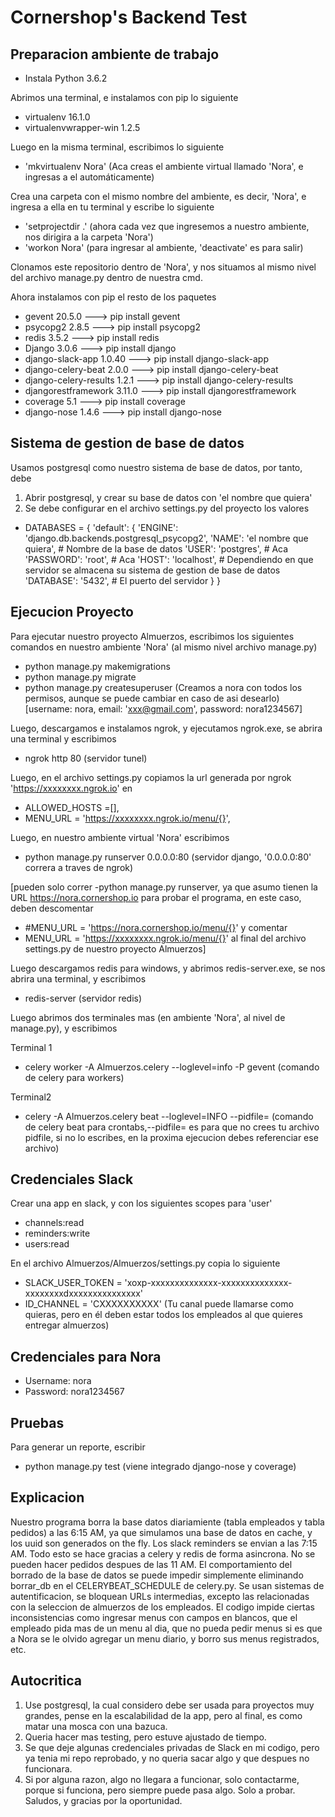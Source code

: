 # Cornershop's Backend Test 

## Preparacion ambiente de trabajo

- Instala Python 3.6.2

Abrimos una terminal, e instalamos con pip lo siguiente
- virtualenv 16.1.0
- virtualenvwrapper-win 1.2.5

Luego en la misma terminal, escribimos lo siguiente
- 'mkvirtualenv Nora'  (Aca creas el ambiente virtual llamado 'Nora', e ingresas a el automáticamente)

Crea una carpeta con el mismo nombre del ambiente, es decir, 'Nora', e ingresa a ella en tu terminal y escribe lo siguiente
- 'setprojectdir .' (ahora cada vez que ingresemos a nuestro ambiente, nos dirigira a la carpeta 'Nora')
- 'workon Nora' (para ingresar al ambiente, 'deactivate' es para salir)

Clonamos este repositorio dentro de 'Nora', y nos situamos al mismo nivel del archivo manage.py dentro de nuestra cmd.

Ahora instalamos con pip el resto de los paquetes
- gevent	20.5.0 ---> pip install gevent
- psycopg2 2.8.5 ---> pip install psycopg2
- redis 3.5.2 ---> pip install redis
- Django 3.0.6 ---> pip install django
- django-slack-app 1.0.40 ---> pip install django-slack-app
- django-celery-beat 2.0.0 ---> pip install django-celery-beat
- django-celery-results 1.2.1 ---> pip install django-celery-results
- djangorestframework 3.11.0 ---> pip install djangorestframework
- coverage 5.1 ---> pip install coverage
- django-nose 1.4.6 ---> pip install django-nose

## Sistema de gestion de base de datos
Usamos postgresql como nuestro sistema de base de datos, por tanto, debe 
1) Abrir postgresql, y crear su base de datos con 'el nombre que quiera'
2) Se debe configurar en el archivo settings.py del proyecto los valores 
- DATABASES = {
    'default': {
        'ENGINE': 'django.db.backends.postgresql_psycopg2',
        'NAME': 'el nombre que quiera', # Nombre de la base de datos
        'USER': 'postgres',	# Aca
        'PASSWORD': 'root',     # Aca
        'HOST': 'localhost',	# Dependiendo en que servidor se almacena su sistema de gestion de base de datos
        'DATABASE': '5432',	# El puerto del servidor
    }
}

## Ejecucion Proyecto
Para ejecutar nuestro proyecto Almuerzos, escribimos los siguientes comandos en nuestro ambiente 'Nora' (al mismo nivel archivo manage.py)
- python manage.py makemigrations
- python manage.py migrate
- python manage.py createsuperuser (Creamos a nora con todos los permisos, aunque se puede cambiar en caso de asi desearlo)
[username: nora, email: 'xxx@gmail.com', password: nora1234567] 

Luego, descargamos e instalamos ngrok, y ejecutamos ngrok.exe, se abrira una terminal y escribimos 
- ngrok http 80 (servidor tunel)

Luego, en el archivo settings.py copiamos la url generada por ngrok 'https://xxxxxxxx.ngrok.io' en
- ALLOWED_HOSTS =[],
- MENU_URL = 'https://xxxxxxxx.ngrok.io/menu/{}',

Luego, en nuestro ambiente virtual 'Nora' escribimos
- python manage.py runserver 0.0.0.0:80  (servidor django, '0.0.0.0:80' correra a traves de ngrok)

[pueden solo correr -python manage.py runserver, ya que asumo tienen la URL https://nora.cornershop.io para probar el programa,
en este caso, deben descomentar 
- #MENU_URL = 'https://nora.cornershop.io/menu/{}'
y comentar
- MENU_URL = 'https://xxxxxxxx.ngrok.io/menu/{}'
al final del archivo settings.py de nuestro proyecto Almuerzos]

Luego descargamos redis para windows, y abrimos redis-server.exe, se nos abrira una terminal, y escribimos
- redis-server (servidor redis)

Luego abrimos dos terminales mas (en ambiente 'Nora', al nivel de manage.py), y escribimos

Terminal 1
- celery worker -A Almuerzos.celery --loglevel=info -P gevent (comando de celery para workers)

Terminal2
- celery -A Almuerzos.celery beat --loglevel=INFO --pidfile= 
(comando de celery beat para crontabs,--pidfile= es para que no crees tu archivo pidfile, si no lo escribes, en la proxima ejecucion debes referenciar ese archivo)

## Credenciales Slack
Crear una app en slack, y con los siguientes scopes para 'user'
- channels:read
- reminders:write
- users:read

En el archivo Almuerzos/Almuerzos/settings.py copia lo siguiente
- SLACK_USER_TOKEN = 'xoxp-xxxxxxxxxxxxxx-xxxxxxxxxxxxxx-xxxxxxxxdxxxxxxxxxxxxxxx'
- ID_CHANNEL = 'CXXXXXXXXXX' (Tu canal puede llamarse como quieras, pero en él deben estar todos los empleados al que quieres entregar almuerzos)

## Credenciales para Nora
- Username: nora
- Password: nora1234567

## Pruebas 
Para generar un reporte, escribir

- python manage.py test   (viene integrado django-nose y coverage)

## Explicacion
Nuestro programa borra la base datos diariamiente (tabla empleados y tabla pedidos) a las 6:15 AM, ya que simulamos una base de datos en cache,
y los uuid son generados on the fly. Los slack reminders se envian a las 7:15 AM. Todo esto se hace gracias a celery y redis de forma asincrona.
No se pueden hacer pedidos despues de las 11 AM. El comportamiento del borrado de la base de datos se puede impedir simplemente eliminando borrar_db en el 
CELERYBEAT_SCHEDULE de celery.py. Se usan sistemas de autentificacion, se bloquean URLs intermedias, excepto las relacionadas con la seleccion de almuerzos 
de los empleados. El codigo impide ciertas inconsistencias como ingresar menus con campos en blancos, que el empleado pida mas de un menu al dia, que no pueda pedir menus
si es que a Nora se le olvido agregar un menu diario, y borro sus menus registrados, etc. 

## Autocritica
1) Use postgresql, la cual considero debe ser usada para proyectos muy grandes, pense en la escalabilidad de la app, pero al final, es como matar una mosca con una bazuca.
2) Queria hacer mas testing, pero estuve ajustado de tiempo.
3) Se que deje algunas credenciales privadas de Slack en mi codigo, pero ya tenia mi repo reprobado, y no queria sacar algo y que despues no funcionara.
4) Si por alguna razon, algo no llegara a funcionar, solo contactarme, porque si funciona, pero siempre puede pasa algo.
Solo a probar. Saludos, y gracias por la oportunidad.
